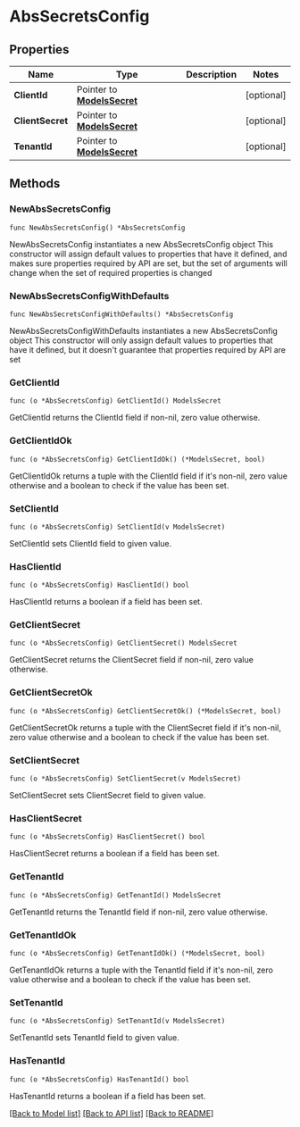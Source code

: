 # AbsSecretsConfig

## Properties

Name | Type | Description | Notes
------------ | ------------- | ------------- | -------------
**ClientId** | Pointer to [**ModelsSecret**](ModelsSecret.md) |  | [optional] 
**ClientSecret** | Pointer to [**ModelsSecret**](ModelsSecret.md) |  | [optional] 
**TenantId** | Pointer to [**ModelsSecret**](ModelsSecret.md) |  | [optional] 

## Methods

### NewAbsSecretsConfig

`func NewAbsSecretsConfig() *AbsSecretsConfig`

NewAbsSecretsConfig instantiates a new AbsSecretsConfig object
This constructor will assign default values to properties that have it defined,
and makes sure properties required by API are set, but the set of arguments
will change when the set of required properties is changed

### NewAbsSecretsConfigWithDefaults

`func NewAbsSecretsConfigWithDefaults() *AbsSecretsConfig`

NewAbsSecretsConfigWithDefaults instantiates a new AbsSecretsConfig object
This constructor will only assign default values to properties that have it defined,
but it doesn't guarantee that properties required by API are set

### GetClientId

`func (o *AbsSecretsConfig) GetClientId() ModelsSecret`

GetClientId returns the ClientId field if non-nil, zero value otherwise.

### GetClientIdOk

`func (o *AbsSecretsConfig) GetClientIdOk() (*ModelsSecret, bool)`

GetClientIdOk returns a tuple with the ClientId field if it's non-nil, zero value otherwise
and a boolean to check if the value has been set.

### SetClientId

`func (o *AbsSecretsConfig) SetClientId(v ModelsSecret)`

SetClientId sets ClientId field to given value.

### HasClientId

`func (o *AbsSecretsConfig) HasClientId() bool`

HasClientId returns a boolean if a field has been set.

### GetClientSecret

`func (o *AbsSecretsConfig) GetClientSecret() ModelsSecret`

GetClientSecret returns the ClientSecret field if non-nil, zero value otherwise.

### GetClientSecretOk

`func (o *AbsSecretsConfig) GetClientSecretOk() (*ModelsSecret, bool)`

GetClientSecretOk returns a tuple with the ClientSecret field if it's non-nil, zero value otherwise
and a boolean to check if the value has been set.

### SetClientSecret

`func (o *AbsSecretsConfig) SetClientSecret(v ModelsSecret)`

SetClientSecret sets ClientSecret field to given value.

### HasClientSecret

`func (o *AbsSecretsConfig) HasClientSecret() bool`

HasClientSecret returns a boolean if a field has been set.

### GetTenantId

`func (o *AbsSecretsConfig) GetTenantId() ModelsSecret`

GetTenantId returns the TenantId field if non-nil, zero value otherwise.

### GetTenantIdOk

`func (o *AbsSecretsConfig) GetTenantIdOk() (*ModelsSecret, bool)`

GetTenantIdOk returns a tuple with the TenantId field if it's non-nil, zero value otherwise
and a boolean to check if the value has been set.

### SetTenantId

`func (o *AbsSecretsConfig) SetTenantId(v ModelsSecret)`

SetTenantId sets TenantId field to given value.

### HasTenantId

`func (o *AbsSecretsConfig) HasTenantId() bool`

HasTenantId returns a boolean if a field has been set.


[[Back to Model list]](../README.md#documentation-for-models) [[Back to API list]](../README.md#documentation-for-api-endpoints) [[Back to README]](../README.md)


